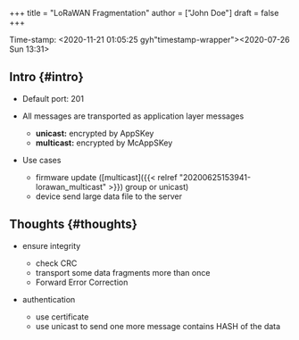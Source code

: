 +++
title = "LoRaWAN Fragmentation"
author = ["John Doe"]
draft = false
+++

Time-stamp: <2020-11-21 01:05:25 gyh"timestamp-wrapper"><span class="timestamp">&lt;2020-07-26 Sun 13:31&gt;</span></span>


## Intro {#intro}

-   Default port: 201

-   All messages are transported as application layer messages
    -   **unicast:** encrypted by AppSKey
    -   **multicast:** encrypted by McAppSKey

-   Use cases
    -   firmware update ([multicast]({{< relref "20200625153941-lorawan_multicast" >}}) group or unicast)
    -   device send large data file to the server


## Thoughts {#thoughts}

-   ensure integrity
    -   check CRC
    -   transport some data fragments more than once
    -   Forward Error Correction

-   authentication
    -   use certificate
    -   use unicast to send one more message contains HASH of the data
